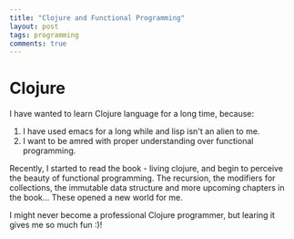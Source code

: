 ```yaml
---
title: "Clojure and Functional Programming"
layout: post
tags: programming
comments: true
---
```


# Clojure

I have wanted to learn Clojure language for a long time, because: 

1. I have used emacs for a long while and lisp isn't an alien to me.
2. I want to be amred with proper understanding over functional programming.

Recently, I started to read the book - living clojure, and begin to perceive the beauty of functional programming.
The recursion, the modifiers for collections, the immutable data structure and more upcoming chapters in the book... These opened a new world for me.

I might never become a professional Clojure programmer, but learing it gives me so much fun :)!